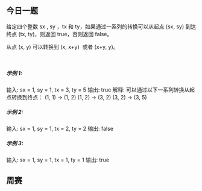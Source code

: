 ## 今日一题

给定四个整数 sx , sy ，tx 和 ty，如果通过一系列的转换可以从起点 (sx, sy) 到达终点 (tx, ty)，则返回 true，否则返回 false。

从点 (x, y) 可以转换到 (x, x+y)  或者 (x+y, y)。

 

##### 示例 1:

输入: sx = 1, sy = 1, tx = 3, ty = 5
输出: true
解释:
可以通过以下一系列转换从起点转换到终点：
(1, 1) -> (1, 2)
(1, 2) -> (3, 2)
(3, 2) -> (3, 5)

##### 示例 2:

输入: sx = 1, sy = 1, tx = 2, ty = 2
输出: false

##### 示例 3:

输入: sx = 1, sy = 1, tx = 1, ty = 1
输出: true

## 周赛
